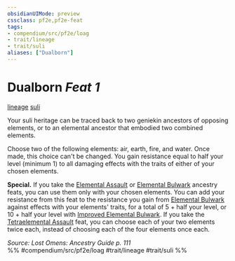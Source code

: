 ```yaml
---
obsidianUIMode: preview
cssclass: pf2e,pf2e-feat
tags:
- compendium/src/pf2e/loag
- trait/lineage
- trait/suli
aliases: ["Dualborn"]
---
```

# Dualborn  *Feat 1*  
[lineage](rules/traits/lineage-apg.md)  [suli](rules/traits/suli-b2.md)  


Your suli heritage can be traced back to two geniekin ancestors of opposing elements, or to an elemental ancestor that embodied two combined elements.

Choose two of the following elements: air, earth, fire, and water. Once made, this choice can't be changed. You gain resistance equal to half your level (minimum 1) to all damaging effects with the traits of either of your chosen elements.

**Special.** If you take the [Elemental Assault](compendium/feats/elemental-assault-loag.md) or [Elemental Bulwark](compendium/feats/elemental-bulwark-loag.md) ancestry feats, you can use them only with your chosen elements. You can add your resistance from this feat to the resistance you gain from [Elemental Bulwark](compendium/feats/elemental-bulwark-loag.md) against effects with your elements' traits, for a total of 5 + half your level, or 10 + half your level with [Improved Elemental Bulwark](compendium/feats/improved-elemental-bulwark-loag.md). If you take the [Tetraelemental Assault](compendium/feats/tetraelemental-assault-loag.md) feat, you can choose each of your two elements twice each, instead of choosing each of the four elements once each.

*Source: Lost Omens: Ancestry Guide p. 111*  
%% #compendium/src/pf2e/loag #trait/lineage #trait/suli %%